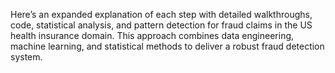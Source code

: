 Here’s an expanded explanation of each step with detailed walkthroughs, code, statistical analysis, and pattern detection for fraud claims in the US health insurance domain. This approach combines data engineering, machine learning, and statistical methods to deliver a robust fraud detection system.
